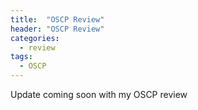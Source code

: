 ```yaml
---
title:  "OSCP Review"
header: "OSCP Review"
categories: 
  - review
tags:
  - OSCP
---
```


Update coming soon with my OSCP review
